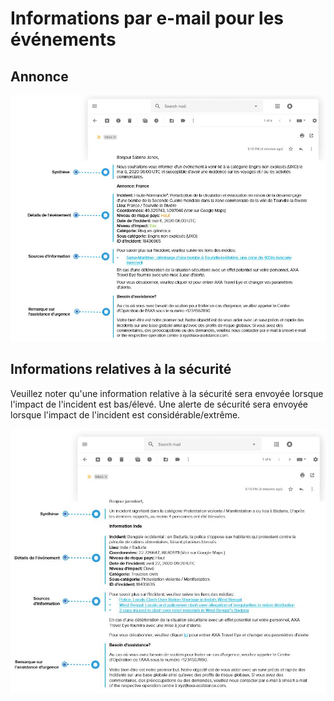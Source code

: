 # Informations par e-mail pour les événements

## Annonce

![](../.gitbook/assets/announcement_mail%20%281%29.JPG)

## Informations relatives à la sécurité

Veuillez noter qu'une information relative à la sécurité sera envoyée lorsque l'impact de l'incident est bas/élevé. Une alerte de sécurité sera envoyée lorsque l'impact de l'incident est considérable/extrême.

![](../.gitbook/assets/information_mail.JPG)

